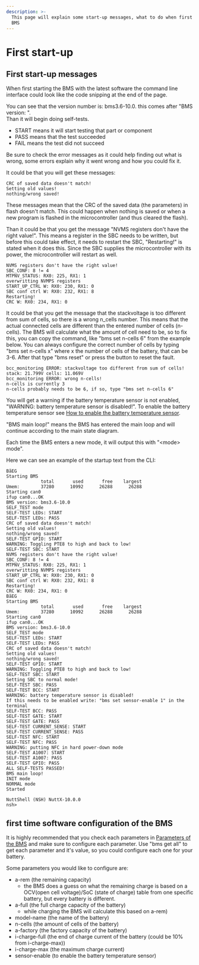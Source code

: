 ```yaml
---
description: >-
  This page will explain some start-up messages, what to do when first using the
  BMS
---
```


# First start-up

## First start-up messages

When first starting the BMS with the latest software the command line interface could look like the code snipping at the end of the page.

You can see that the version number is: bms3.6-10.0. this comes after "BMS version: ".  
Than it will begin doing self-tests. 

* START means it will start testing that part or component
* PASS means that the test succeeded
* FAIL means the test did not succeed

Be sure to check the error messages as it could help finding out what is wrong, some errors explain why it went wrong and how you could fix it.  
  
It could be that you will get these messages:

```text
CRC of saved data doesn't match!
Setting old values!
nothing/wrong saved!
```

These messages mean that the CRC of the saved data \(the parameters\) in flash doesn't match. This could happen when nothing is saved or when a new program is flashed in the microcontroller \(and thus cleared the flash\).  
  
Than it could be that you get the message "NVMS registers don't have the right value!". This means a register in the SBC needs to be written, but before this could take effect, it needs to restart the SBC, "Restarting!" is stated when it does this. Since the SBC supplies the microcontroller with its power, the microcontroller will restart as well. 

```text
NVMS registers don't have the right value!
SBC_CONF: 8 != 4
MTPNV_STATUS: RX0: 225, RX1: 1
overwritting NVMPS registers
START_UP_CTRL W: RX0: 230, RX1: 0
SBC conf ctrl W: RX0: 232, RX1: 8
Restarting!
CRC W: RX0: 234, RX1: 0
```

It could be that you get the message that the stackvoltage is too different from sum of cells, so there is a wrong n\_cells number. This means that the actual connected cells are different than the entered number of cells \(n-cells\). The BMS will calculate what the amount of cell need to be, so to fix this, you can copy the command, like "bms set n-cells 6" from the example below. You can always configure the correct number of cells by typing "bms set n-cells x" where x the number of cells of the battery, that can be 3-6. After that type "bms reset" or press the button to reset the fault. 

```text
bcc_monitoring ERROR: stackvoltage too different from sum of cells!
stack: 21.799V cells: 11.069V
bcc_monitoring ERROR: wrong n-cells!
n-cells is currently 3
n-cells probably needs to be 6, if so, type "bms set n-cells 6"
```

You will get a warning if the battery temperature sensor is not enabled, "WARNING: battery temperature sensor is disabled!". To enable the battery temperature sensor see [How to enable the battery temperature sensor](how-to-enable-the-battery-temperature-sensor.md). 

"BMS main loop!" means the BMS has entered the main loop and will continue according to the main state diagram. 

Each time the BMS enters a new mode, it will output this with "&lt;mode&gt; mode".

Here we can see an example of the startup text from the CLI:

```text
BãEG
Starting BMS
             total       used       free    largest
Umem:        37280      10992      26288      26288
Starting can0
ifup can0...OK
BMS version: bms3.6-10.0
SELF_TEST mode
SELF-TEST LEDs: START
SELF-TEST LEDs: PASS
CRC of saved data doesn't match!
Setting old values!
nothing/wrong saved!
SELF-TEST GPIO: START
WARNING: Toggling PTE8 to high and back to low!
SELF-TEST SBC: START
NVMS registers don't have the right value!
SBC_CONF: 8 != 4
MTPNV_STATUS: RX0: 225, RX1: 1
overwritting NVMPS registers
START_UP_CTRL W: RX0: 230, RX1: 0
SBC conf ctrl W: RX0: 232, RX1: 8
Restarting!
CRC W: RX0: 234, RX1: 0
BãEG
Starting BMS
             total       used       free    largest
Umem:        37280      10992      26288      26288
Starting can0
ifup can0...OK
BMS version: bms3.6-10.0
SELF_TEST mode
SELF-TEST LEDs: START
SELF-TEST LEDs: PASS
CRC of saved data doesn't match!
Setting old values!
nothing/wrong saved!
SELF-TEST GPIO: START
WARNING: Toggling PTE8 to high and back to low!
SELF-TEST SBC: START
Setting SBC to normal mode!
SELF-TEST SBC: PASS
SELF-TEST BCC: START
WARNING: battery temperature sensor is disabled!
If this needs to be enabled write: "bms set sensor-enable 1" in the terminal
SELF-TEST BCC: PASS
SELF-TEST GATE: START
SELF-TEST GATE: PASS
SELF-TEST CURRENT_SENSE: START
SELF-TEST CURRENT_SENSE: PASS
SELF-TEST NFC: START
SELF-TEST NFC: PASS
WARNING: putting NFC in hard power-down mode
SELF-TEST A1007: START
SELF-TEST A1007: PASS
SELF-TEST GPIO: PASS
ALL SELF-TESTS PASSED!
BMS main loop!
INIT mode
NORMAL mode
Started

NuttShell (NSH) NuttX-10.0.0
nsh> 
```

## first time software configuration of the BMS

It is highly recommended that you check each parameters in [Parameters of the BMS](untitled-1.md) and make sure to configure each parameter. Use "bms get all" to get each parameter and it's value, so you could configure each one for your battery.   
  
Some parameters you would like to configure are:

* a-rem \(the remaining capacity\)
  *  the BMS does a guess on what the remaining charge is based on a OCV\(open cell voltage\)/SoC \(state of charge\) table from one specific battery, but every battery is different.
* a-full \(the full charge capacity of the battery\)
  *  while charging the BMS will calculate this based on a-rem\)
* model-name \(the name of the battery\)
* n-cells \(the amount of cells of the battery\)
* a-factory \(the factory capacity of the battery\)
* i-charge-full \(the end of charge current of the battery \(could be 10% from i-charge-max\)\)
* i-charge-max \(the maximum charge current\)
* sensor-enable \(to enable the battery temperature sensor\)


